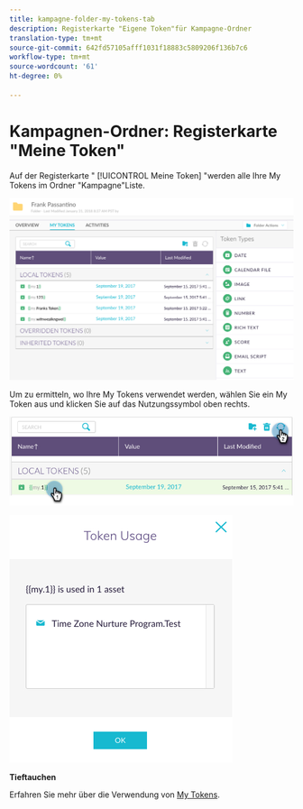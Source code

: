 ```yaml
---
title: kampagne-folder-my-tokens-tab
description: Registerkarte "Eigene Token"für Kampagne-Ordner
translation-type: tm+mt
source-git-commit: 642fd57105afff1031f18883c5809206f136b7c6
workflow-type: tm+mt
source-wordcount: '61'
ht-degree: 0%

---
```



# Kampagnen-Ordner: Registerkarte &quot;Meine Token&quot;

Auf der Registerkarte &quot; [!UICONTROL Meine Token] &quot;werden alle Ihre My Tokens im Ordner &quot;Kampagne&quot;Liste.

![Bild eins](/help/sky/assets/campaign-folders/campaign-folder-my-tokens-tab/campaign-folder-my-tokens-tab-1.png)

Um zu ermitteln, wo Ihre My Tokens verwendet werden, wählen Sie ein My Token aus und klicken Sie auf das Nutzungssymbol oben rechts.

![Bild zwei](/help/sky/assets/campaign-folders/campaign-folder-my-tokens-tab/campaign-folder-my-tokens-tab-2.png)

![Bild drei](/help/sky/assets/campaign-folders/campaign-folder-my-tokens-tab/campaign-folder-my-tokens-tab-3.png)

**Tieftauchen**

Erfahren Sie mehr über die Verwendung von [My Tokens](/help/sky/understanding-my-tokens.md).
